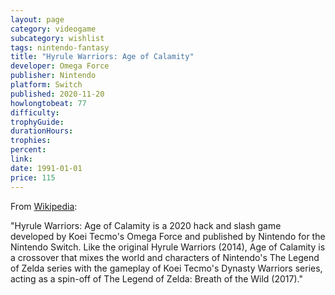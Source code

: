 ```yaml
---
layout: page
category: videogame
subcategory: wishlist
tags: nintendo-fantasy
title: "Hyrule Warriors: Age of Calamity"
developer: Omega Force
publisher: Nintendo
platform: Switch
published: 2020-11-20
howlongtobeat: 77
difficulty:
trophyGuide:
durationHours:
trophies:
percent:
link:
date: 1991-01-01
price: 115
---
```


From [Wikipedia](https://en.wikipedia.org/wiki/Hyrule_Warriors:_Age_of_Calamity):

"Hyrule Warriors: Age of Calamity is a 2020 hack and slash game developed by Koei Tecmo's Omega Force and published by Nintendo for the Nintendo Switch. Like the original Hyrule Warriors (2014), Age of Calamity is a crossover that mixes the world and characters of Nintendo's The Legend of Zelda series with the gameplay of Koei Tecmo's Dynasty Warriors series, acting as a spin-off of The Legend of Zelda: Breath of the Wild (2017)."
